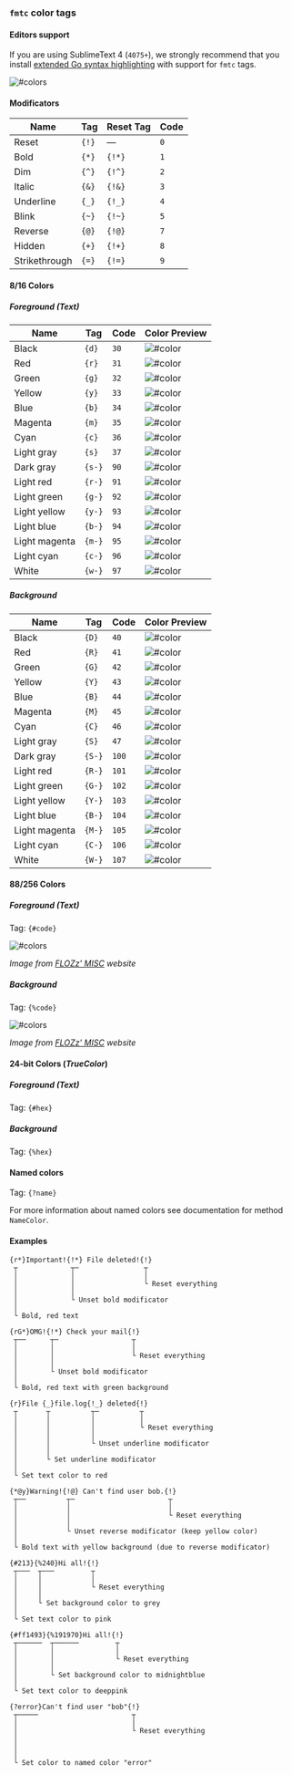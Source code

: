 ### `fmtc` color tags

#### Editors support

If you are using SublimeText 4 (`4075+`), we strongly recommend that you install [extended Go syntax highlighting](https://github.com/essentialkaos/blackhole-theme-sublime/blob/master/fmtc.sublime-syntax) with support for `fmtc` tags.

![#colors](../.github/images/fmtc_highlight.png)

#### Modificators

| Name          | Tag   | Reset Tag | Code |
|---------------|-------|-----------|------|
| Reset         | `{!}` | —         | `0`  |
| Bold          | `{*}` | `{!*}`    | `1`  |
| Dim           | `{^}` | `{!^}`    | `2`  |
| Italic        | `{&}` | `{!&}`    | `3`  |
| Underline     | `{_}` | `{!_}`    | `4`  |
| Blink         | `{~}` | `{!~}`    | `5`  |
| Reverse       | `{@}` | `{!@}`    | `7`  |
| Hidden        | `{+}` | `{!+}`    | `8`  |
| Strikethrough | `{=}` | `{!=}`    | `9`  |

#### 8/16 Colors

##### Foreground (Text)

| Name          | Tag   | Code  | Color Preview |
|---------------|-------|-------|---------------|
| Black         | `{d}` |  `30` | ![#color](../.github/images/color_d.svg) |
| Red           | `{r}` |  `31` | ![#color](../.github/images/color_r.svg) |
| Green         | `{g}` |  `32` | ![#color](../.github/images/color_g.svg) |
| Yellow        | `{y}` |  `33` | ![#color](../.github/images/color_y.svg) |
| Blue          | `{b}` |  `34` | ![#color](../.github/images/color_b.svg) |
| Magenta       | `{m}` |  `35` | ![#color](../.github/images/color_m.svg) |
| Cyan          | `{c}` |  `36` | ![#color](../.github/images/color_c.svg) |
| Light gray    | `{s}` |  `37` | ![#color](../.github/images/color_s.svg) |
| Dark gray     | `{s-}`|  `90` | ![#color](../.github/images/color_sl.svg) |
| Light red     | `{r-}`|  `91` | ![#color](../.github/images/color_rl.svg) |
| Light green   | `{g-}`|  `92` | ![#color](../.github/images/color_gl.svg) |
| Light yellow  | `{y-}`|  `93` | ![#color](../.github/images/color_yl.svg) |
| Light blue    | `{b-}`|  `94` | ![#color](../.github/images/color_bl.svg) |
| Light magenta | `{m-}`|  `95` | ![#color](../.github/images/color_ml.svg) |
| Light cyan    | `{c-}`|  `96` | ![#color](../.github/images/color_cl.svg) |
| White         | `{w-}`|  `97` | ![#color](../.github/images/color_w.svg) |

##### Background

| Name          | Tag   | Code   | Color Preview |
|---------------|-------|--------|---------------|
| Black         | `{D}` |  `40`  | ![#color](../.github/images/color_d.svg) |
| Red           | `{R}` |  `41`  | ![#color](../.github/images/color_r.svg) |
| Green         | `{G}` |  `42`  | ![#color](../.github/images/color_g.svg) |
| Yellow        | `{Y}` |  `43`  | ![#color](../.github/images/color_y.svg) |
| Blue          | `{B}` |  `44`  | ![#color](../.github/images/color_b.svg) |
| Magenta       | `{M}` |  `45`  | ![#color](../.github/images/color_m.svg) |
| Cyan          | `{C}` |  `46`  | ![#color](../.github/images/color_c.svg) |
| Light gray    | `{S}` |  `47`  | ![#color](../.github/images/color_s.svg) |
| Dark gray     | `{S-}`|  `100` | ![#color](../.github/images/color_sl.svg) |
| Light red     | `{R-}`|  `101` | ![#color](../.github/images/color_rl.svg) |
| Light green   | `{G-}`|  `102` | ![#color](../.github/images/color_gl.svg) |
| Light yellow  | `{Y-}`|  `103` | ![#color](../.github/images/color_yl.svg) |
| Light blue    | `{B-}`|  `104` | ![#color](../.github/images/color_bl.svg) |
| Light magenta | `{M-}`|  `105` | ![#color](../.github/images/color_ml.svg) |
| Light cyan    | `{C-}`|  `106` | ![#color](../.github/images/color_cl.svg) |
| White         | `{W-}`|  `107` | ![#color](../.github/images/color_w.svg) |

#### 88/256 Colors

##### Foreground (Text)

Tag: `{#code}`

![#colors](../.github/images/256_colors_fg.png)

_Image from [FLOZz' MISC](https://misc.flogisoft.com/bash/tip_colors_and_formatting) website_

##### Background

Tag: `{%code}`

![#colors](../.github/images/256_colors_bg.png)

_Image from [FLOZz' MISC](https://misc.flogisoft.com/bash/tip_colors_and_formatting) website_

#### 24-bit Colors (_TrueColor_)

##### Foreground (Text)

Tag: `{#hex}`

##### Background

Tag: `{%hex}`

#### Named colors

Tag: `{?name}`

For more information about named colors see documentation for method `NameColor`.

#### Examples

```
{r*}Important!{!*} File deleted!{!}
 ┬             ┬─                ┬
 │             │                 │
 │             │                 └ Reset everything
 │             │
 │             └ Unset bold modificator
 │
 └ Bold, red text 
```

```
{rG*}OMG!{!*} Check your mail{!}
 ┬──      ┬─                  ┬
 │        │                   │
 │        │                   └ Reset everything
 │        │
 │        └ Unset bold modificator
 │
 └ Bold, red text with green background
```

```
{r}File {_}file.log{!_} deleted{!}
 ┬       ┬          ┬─          ┬
 │       │          │           │ 
 │       │          │           └ Reset everything
 │       │          │
 │       │          └ Unset underline modificator
 │       │
 │       └ Set underline modificator
 │
 └ Set text color to red
```

```
{*@y}Warning!{!@} Can't find user bob.{!}
 ┬──          ┬─                       ┬
 │            │                        │
 │            │                        └ Reset everything
 │            │
 │            └ Unset reverse modificator (keep yellow color)
 │
 └ Bold text with yellow background (due to reverse modificator)
```

```
{#213}{%240}Hi all!{!}
 ┬───  ┬───         ┬
 │     │            │
 │     │            └ Reset everything
 │     │
 │     └ Set background color to grey
 │
 └ Set text color to pink
```

```
{#ff1493}{%191970}Hi all!{!}
 ┬──────  ┬──────         ┬
 │        │               │
 │        │               └ Reset everything
 │        │
 │        └ Set background color to midnightblue
 │
 └ Set text color to deeppink
```

```
{?error}Can't find user "bob"{!}
 ┬─────                       ┬
 │                            │
 │                            └ Reset everything
 │
 │
 │
 └ Set color to named color "error"
```
